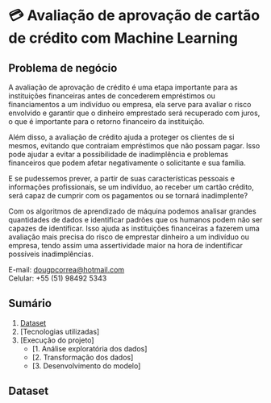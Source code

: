 # 💳 Avaliação de aprovação de cartão de crédito com Machine Learning

## Problema de negócio

A avaliação de aprovação de crédito é uma etapa importante para as instituições financeiras antes de concederem empréstimos ou financiamentos a um indivíduo ou empresa, ela serve para avaliar o risco envolvido e garantir que o dinheiro emprestado será recuperado com juros, o que é importante para o retorno financeiro da instituição.

Além disso, a avaliação de crédito ajuda a proteger os clientes de si mesmos, evitando que contraiam empréstimos que não possam pagar. Isso pode ajudar a evitar a possibilidade de inadimplência e problemas financeiros que podem afetar negativamente o solicitante e sua família.

E se pudessemos prever, a partir de suas características pessoais e informações profissionais, se um indivíduo, ao receber um cartão crédito, será capaz de cumprir com os pagamentos ou se tornará inadimplente?

Com os algoritmos de aprendizado de máquina podemos analisar grandes quantidades de dados e identificar padrões que os humanos podem não ser capazes de identificar. Isso ajuda as instituições financeiras a fazerem uma avaliação mais precisa do risco de emprestar dinheiro a um indivíduo ou empresa, tendo assim uma assertividade maior na hora de indentificar possíveis inadimplências.

E-mail: dougpcorrea@hotmail.com <br>
Celular: +55 (51) 98492 5343

## Sumário
 
1. [Dataset](#Dataset)
2. [Tecnologias utilizadas]
3. [Execução do projeto]
   * [1. Análise exploratória dos dados]
   * [2. Transformação dos dados]
   * [3. Desenvolvimento do modelo]

## Dataset
